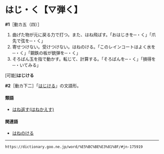 # はじ・く【▽弾く】

**\#1**［動カ五（四）］
1. 曲げた物が元に戻る力で打つ。また、はね飛ばす。「おはじきを─・く」「爪先で弦を─・く」
2. 寄せつけない。受けつけない。はねのける。「このレインコートはよく水を─・く」「鋼鉄の板が銃弾を─・く」
3. そろばん玉を指で動かす。転じて、計算する。「そろばんを─・く」「損得を─・いてみる」
    

\[可能\]**はじける**

**\#2**［動カ下二］「[はじける](https://dictionary.goo.ne.jp/word/%E5%BC%BE%E3%81%91%E3%82%8B/#jn-175931)」の文語形。

#### 類語

-   [はね返す(はねかえす)](https://dictionary.goo.ne.jp/word/%E8%B7%B3%E3%81%AD%E8%BF%94%E3%81%99/#jn-178758)

#### 関連語

-   [はねのける](https://dictionary.goo.ne.jp/word/%E6%92%A5%E3%81%AD%E9%99%A4%E3%81%91%E3%82%8B/#jn-178800)

---
`https://dictionary.goo.ne.jp/word/%E5%BC%BE%E3%81%8F/#jn-175919`